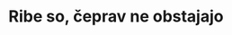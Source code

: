 ---
title: Ribe so, čeprav ne obstajajo
redirect_from:
- /čepravneobstajajo/
- /kijihni/
redirect_to: https://hvalazavseribe.si/
---